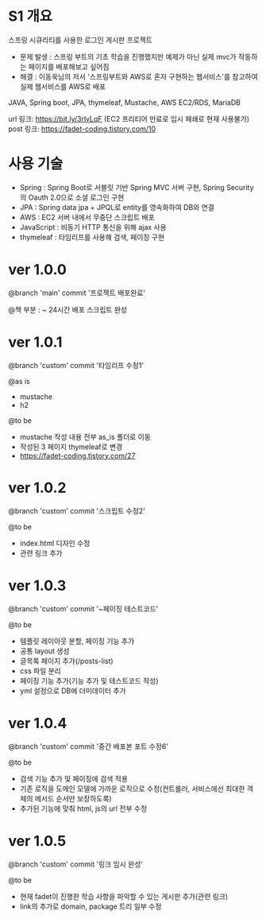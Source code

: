 # S1 개요
스프링 시큐리티를 사용한 로그인 게시판 프로젝트

- 문제 발생 : 스프링 부트의 기초 학습을 진행했지만 예제가 아닌 실제 mvc가 작동하는 페이지를 배포해보고 싶어짐 
- 해결 : 이동욱님의 저서 '스프링부트와 AWS로 혼자 구현하는 웹서비스'를 참고하여 실제 웹서비스를 AWS로 배포

JAVA, Spring boot, JPA, thymeleaf, Mustache, AWS EC2/RDS, MariaDB

url 링크: https://bit.ly/3rlvLqF (EC2 프리티어 만료로 임시 페쇄로 현재 사용불가)
post 링크: https://fadet-coding.tistory.com/10

# 사용 기술

- Spring : Spring Boot로 서블릿 기반 Spring MVC 서버 구현, Spring Security의 Oauth 2.0으로 소셜 로그인 구현
- JPA : Spring data jpa + JPQL로 entity를 영속화하여 DB와 연결
- AWS : EC2 서버 내에서 무중단 스크립트 배포
- JavaScript : 비동기 HTTP 통신을 위해 ajax 사용
- thymeleaf : 타임리프를 사용해 검색, 페이징 구현

# ver 1.0.0
@branch 'main' commit '프로젝트 배포완료'

@책 부분 : ~ 24시간 배포 스크립트 완성

# ver 1.0.1
@branch 'custom' commit '타임리프 수정1'

@as is
- mustache
- h2

@to be
- mustache 작성 내용 전부 as_is 폴더로 이동
- 작성된 3 페이지 thymeleaf로 변경
- https://fadet-coding.tistory.com/27

# ver 1.0.2
@branch 'custom' commit '스크립트 수정2'

@to be
- index.html 디자인 수정
- 관련 링크 추가

# ver 1.0.3
@branch 'custom' commit '~페이징 테스트코드'

@to be
- 템플릿 레이아웃 분할, 페이징 기능 추가 
- 공통 layout 생성
- 글목록 페이지 추가(/posts-list)
- css 파일 분리
- 페이징 기능 추가(기능 추가 및 테스트코드 작성)
- yml 설정으로 DB에 더미데이터 추가

# ver 1.0.4
@branch 'custom' commit '중간 배포본 포트 수정6'

@to be
- 검색 기능 추가 및 페이징에 검색 적용
- 기존 로직을 도메인 모델에 가까운 로직으로 수정(컨트롤러, 서비스에선 최대한 객체의 메서드 순서만 보장하도록)
- 추가된 기능에 맞춰 html, js의 url 전부 수정

# ver 1.0.5
@branch 'custom' commit '링크 임시 완성'

@to be
- 현재 fadet이 진행한 학습 사항을 파악할 수 있는 게시판 추가(관련 링크)
- link의 추가로 domain, package 트리 일부 수정
